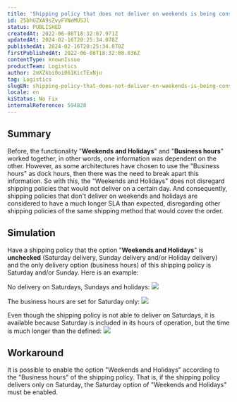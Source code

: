 ```yaml
---
title: 'Shipping policy that does not deliver on weekends is being considered'
id: 25bhUZXA9sZvyFVNeMUSJl
status: PUBLISHED
createdAt: 2022-06-08T18:32:07.971Z
updatedAt: 2024-02-16T20:25:34.078Z
publishedAt: 2024-02-16T20:25:34.078Z
firstPublishedAt: 2022-06-08T18:32:08.836Z
contentType: knownIssue
productTeam: Logistics
author: 2mXZkbi0oi061KicTExNjo
tag: Logistics
slugEN: shipping-policy-that-does-not-deliver-on-weekends-is-being-considered
locale: en
kiStatus: No Fix
internalReference: 594828
---
```


## Summary


Before, the functionality "**Weekends and Holidays**" and "**Business hours**" worked together, in other words, one information was dependent on the other.
However, as some architectures have chosen to use the "Business hours" as dock hours, then there was the need to break apart this information.
So with this, the "Weekends and Holidays" does not disregard shipping policies that would not deliver on a certain day. And consequently, shipping policies that don't deliver on weekends and holidays are considered to have a much longer SLA than expected, disregarding other shipping policies of the same shipping method that would cover the order.



## Simulation


Have a shipping policy that the option "**Weekends and Holidays**" is **unchecked** (Saturday delivery, Sunday delivery and/or Holiday delivery) and the only delivery option (business hours) of this shipping policy is Saturday and/or Sunday. Here is an example:

No delivery on Saturdays, Sundays and holidays:
 ![](https://vtexhelp.zendesk.com/attachments/token/bCySQokwEktvbjouwE8O0e9Jj/?name=image.png)

The business hours are set for Saturday only:
 ![](https://vtexhelp.zendesk.com/attachments/token/0IEYFx0IeeCa39loJzekErluI/?name=image.png)

Even though the shipping policy is not able to deliver on Saturdays, it is available because Saturday is included in its hours of operation, but the time is much longer than the defined:
 ![](https://vtexhelp.zendesk.com/attachments/token/jefQyreOWL8Ty0V1vPTTS270v/?name=image.png)



## Workaround


It is possible to enable the option "Weekends and Holidays" according to the "Business hours" of the shipping policy. That is, if the shipping policy delivers only on Saturday, the Saturday option of "Weekends and Holidays" must be enabled.

